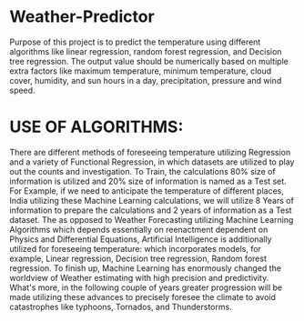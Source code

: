 # Weather-Predictor
Purpose of this project is to predict the temperature using different algorithms like linear regression, random forest regression, and Decision tree regression. The output value should be numerically based on multiple extra factors like maximum temperature, minimum temperature, cloud cover, humidity, and sun hours in a day, precipitation, pressure and wind speed.
# USE OF ALGORITHMS:
There are different methods of foreseeing temperature utilizing Regression and a variety of Functional Regression, in which datasets are utilized to play out the counts and investigation. 
To Train, the calculations 80% size of information is utilized and 20% size of information is named as a Test set. For Example, if we need to anticipate the temperature of different places, India utilizing these Machine Learning calculations, we will utilize 8 Years of information to prepare the calculations and 2 years of information as a Test dataset.
The as opposed to Weather Forecasting utilizing Machine Learning Algorithms which depends essentially on reenactment dependent on Physics and Differential Equations, Artificial Intelligence is additionally utilized for foreseeing temperature: which incorporates models, for example, Linear regression, Decision tree regression, Random forest regression. 
To finish up, Machine Learning has enormously changed the worldview of Weather estimating with high precision and predictivity. What's more, in the following couple of years greater progression will be made utilizing these advances to precisely foresee the climate to avoid catastrophes like typhoons, Tornados, and Thunderstorms.

